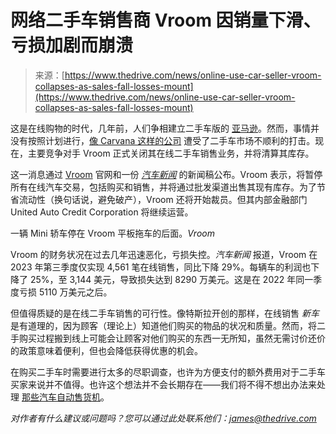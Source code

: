 <!--yml

category: 未分类

日期：2024-05-27 15:20:04

-->

# 网络二手车销售商 Vroom 因销量下滑、亏损加剧而崩溃

> 来源：[https://www.thedrive.com/news/online-use-car-seller-vroom-collapses-as-sales-fall-losses-mount](https://www.thedrive.com/news/online-use-car-seller-vroom-collapses-as-sales-fall-losses-mount)

这是在线购物的时代，几年前，人们争相建立二手车版的 [亚马逊](https://www.thedrive.com/news/you-can-buy-an-entire-hyundai-on-amazon-starting-in-2024)。然而，事情并没有按照计划进行，[像 Carvana 这样的公司](https://www.thedrive.com/news/it-can-get-worse-for-carvana-and-it-is) 遭受了二手车市场不顺利的打击。现在，主要竞争对手 Vroom 正式关闭其在线二手车销售业务，并将清算其库存。

这一消息通过 [Vroom](https://www.vroom.com/sell/sitemsg) 官网和一份 [*汽车新闻*](https://www.autonews.com/used-cars/used-vehicle-retailer-vroom-halt-operations-sell-inventory) 的新闻稿公布。Vroom 表示，将暂停所有在线汽车交易，包括购买和销售，并将通过批发渠道出售其现有库存。为了节省流动性（换句话说，避免破产），Vroom 还将开始裁员。但其内部金融部门 United Auto Credit Corporation 将继续运营。

一辆 Mini 轿车停在 Vroom 平板拖车的后面。*Vroom*

Vroom 的财务状况在过去几年迅速恶化，亏损失控。*汽车新闻* 报道，Vroom 在 2023 年第三季度仅实现 4,561 笔在线销售，同比下降 29%。每辆车的利润也下降了 25%，至 3,144 美元，导致损失达到 8290 万美元。这是在 2022 年同一季度亏损 5110 万美元之后。

但值得质疑的是在线二手车销售的可行性。像特斯拉开创的那样，在线销售 *新车* 是有道理的，因为顾客（理论上）知道他们购买的物品的状况和质量。然而，将二手购买过程搬到线上可能会让顾客对他们购买的东西一无所知，虽然无需讨价还价的政策意味着便利，但也会降低获得优惠的机会。

在购买二手车时需要进行太多的尽职调查，也许为方便支付的额外费用对于二手车买家来说并不值得。也许这个想法并不会长期存在——我们将不得不想出办法来处理 [那些汽车自动售货机](https://www.thedrive.com/news/21379/carvana-opens-car-vending-machine-in-gaithersburg-maryland)。

*对作者有什么建议或问题吗？您可以通过此处联系他们：james@thedrive.com*

